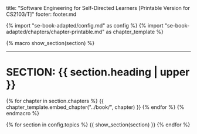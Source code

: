 <frontmatter>
title: "Software Engineering for Self-Directed Learners [Printable Version for CS2103/T]"
footer: footer.md
</frontmatter>

<link rel="stylesheet" href="{{baseUrl}}/book/css/textbook.css">

<div class="website-content" id="main">

{% import "se-book-adapted/config.md" as config %}
{% import "se-book-adapted/chapters/chapter-printable.md" as chapter_template %}


{% macro show_section(section) %}
<hr>

# SECTION: {{ section.heading | upper }}
{% for chapter in section.chapters %}
  {{ chapter_template.embed_chapter("../book/", chapter) }}
{% endfor %}
{% endmacro %}


{% for section in config.topics %}
  {{ show_section(section) }}
{% endfor %}

</div>